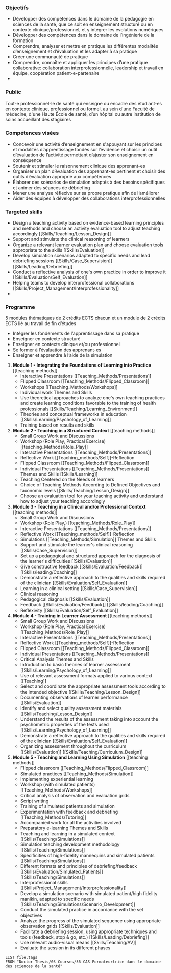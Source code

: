 ### Objectifs

- Développer des compétences dans le domaine de la pédagogie en sciences de la santé, que ce soit en enseignement structuré ou en contexte clinique/professionnel, et y intégrer les évolutions numériques
- Développer des compétences dans le domaine de l’ingénierie de la formation
- Comprendre, analyser et mettre en pratique les différentes modalités d’enseignement et d’évaluation et les adapter à sa pratique
- Créer une communauté de pratique
- Comprendre, connaître et appliquer les principes d’une pratique collaborative: collaboration interprofessionnelle, leadership et travail en équipe, coopération patient-e-partenaire
- 
### Public

Tout-e professionnel-le de santé qui enseigne ou encadre des étudiant-es en contexte clinique, professionnel ou formel, au sein d'une Faculté de médecine, d'une Haute École de santé, d’un hôpital ou autre institution de soins accueillant des stagiaires

### Compétences visées

- Concevoir une activité d’enseignement en s'appuyant sur les principes et modalités d’apprentissage fondés sur l’évidence et choisir un outil d’évaluation de l’activité permettant d’ajuster son enseignement en conséquence
- Soutenir et stimuler le raisonnement clinique des apprenant-es
- Organiser un plan d’évaluation des apprenant-es pertinent et choisir des outils d’évaluation approprié aux compétences
- Élaborer des scénarios de simulation adaptés à des besoins spécifiques et animer des séances de débriefing
- Mener une analyse réflexive sur sa propre pratique afin de l’améliorer
- Aider des équipes à développer des collaborations interprofessionnelles

### Targeted skills

- Design a teaching activity based on evidence-based learning principles and methods and choose an activity evaluation tool to adjust teaching accordingly [[Skills/Teaching/Lesson_Design]]
- Support and stimulate the clinical reasoning of learners
- Organize a relevant learner evaluation plan and choose evaluation tools appropriate to the skills [[Skills/Evaluation]] 
- Develop simulation scenarios adapted to specific needs and lead debriefing sessions [[Skills/Case_Supervision]] [[Skills/Leading/Debriefing]]
- Conduct a reflective analysis of one's own practice in order to improve it [[Skills/Evaluation/Self_Evaluation]]
- Helping teams to develop interprofessional collaborations [[Skills/Project_Management/Interprofessionality]]
- 
### Programme

5 modules thématiques de 2 crédits ECTS chacun et un module de 2 crédits ECTS lié au travail de fin d’études

- Intégrer les fondements de l’apprentissage dans sa pratique
- Enseigner en contexte structuré
- Enseigner en contexte clinique et/ou professionnel
- Se former à l’évaluation des apprenant-es
- Enseigner et apprendre à l’aide de la simulation

1. **Module 1 - Integrating the Foundations of Learning into Practice**
	[[teaching methods]]
	* Interactive Presentations [[Teaching_Methods/Presentations]]
	* Flipped Classroom [[Teaching_Methods/Flipped_Classroom]]
	* Workshops [[Teaching_Methods/Workshops]]
	* Individual work
	Themes and Skills
	* Use theoretical approaches to analyze one's own teaching practices and create learning conditions favorable to the training of health professionals [[Skills/Teaching/Learning_Environment]]
	* Theories and conceptual frameworks in education [[Skills/Learning/Psychology_of_Learning]]
	* Training based on results and skills 
2. **Module 2 - Teaching in a Structured Context**
	[[teaching methods]]
	- Small Group Work and Discussions
	- Workshop (Role Play, Practical Exercise) [[teaching_Methods/Role_Play]]
	- Interactive Presentations [[Teaching_Methods/Presentations]]
	- Reflective Work [[Teaching_methods/Self]]-Reflection
	- Flipped Classroom [[Teaching_Methods/Flipped_Classroom]]
	- Individual Presentations [[Teaching_Methods/Presentations]]
	Themes and Skills [[Skills/Learning]]
	- Teaching Centered on the Needs of learners
	- Choice of Teaching Methods According to Defined Objectives and taxonomic levels [[Skills/Teaching/Lesson_Design]] 
	- Choose an evaluation tool for your teaching activity and understand how to adjust your teaching accordingly 
3. **Module 3 - Teaching in a Clinical and/or Professional Context**
	[[teaching methods]]
	- Small Group Work and Discussions
	- Workshop (Role Play,) [[teaching_Methods/Role_Play]]
	- Interactive Presentations [[Teaching_Methods/Presentations]]
	- Reflective Work [[Teaching_methods/Self]]-Reflection
	- Simulations [[Teaching_Methods/Simulation]]
	Themes and Skills
	- Support and stimulate the learner's clinical reasoning [[Skills/Case_Supervision]] 
	- Set up a pedagogical and structured approach for the diagnosis of the learner's difficulties [[Skills/Evaluation]] 
	- Give constructive feedback [[Skills/Evaluation/Feedback]] [[Skills/leading/Coaching]]
	- Demonstrate a reflective approach to the qualities and skills required of the clinician [[Skills/Evaluation/Self_Evaluation]] 
	- Learning in a clinical setting [[Skills/Case_Supervision]] 
	- Clinical reasoning
	- Pedagogical diagnosis [[Skills/Evaluation]] 
	- Feedback [[Skills/Evaluation/Feedback]] [[Skills/leading/Coaching]]
	- Reflexivity [[Skills/Evaluation/Self_Evaluation]] 
4. **Module 4 - Training in Learner Assessment**
	[[teaching methods]]
	- Small Group Work and Discussions
	- Workshop (Role Play, Practical Exercise) [[Teaching_Methods/Role_Play]]
	- Interactive Presentations [[Teaching_Methods/Presentations]]
	- Reflective Work [[Teaching_methods/Self]]-Reflection
	- Flipped Classroom [[Teaching_Methods/Flipped_Classroom]]
	- Individual Presentations [[Teaching_Methods/Presentations]]
	- Critical Analysis
	Themes and Skills
	- Introduction to basic theories of learner assessment [[Skills/Learning/Psychology_of_Learning]] 
	- Use of relevant assessment formats applied to various context [[Teaching]] 
	- Select and coordinate the appropriate assessment tools according to the intended objective [[Skills/Teaching/Lesson_Design]] 
	- Documenting observations of learner performance [[Skills/Evaluation]] 
	- Identify and select quality assessment materials [[Skills/Teaching/Lesson_Design]] 
	- Understand the results of the assessment taking into account the psychometric properties of the tests used [[Skills/Learning/Psychology_of_Learning]] 
	- Demonstrate a reflective approach to the qualities and skills required of the clinician [[Skills/Evaluation/Self_Evaluation]] 
	- Organizing assessment throughout the curriculum [[Skills/Evaluation]]  [[Skills/Teaching/Curriculum_Design]] 
5. **Module 5 - Teaching and Learning Using Simulation**
	[[teaching methods]]
	- Flipped classroom [[Teaching_Methods/Flipped_Classroom]] 
	- Simulated practices [[Teaching_Methods/Simulation]] 
	- Implementing experiential learning
	- Workshop (with simulated patients) [[Teaching_Methods/Workshops]]  
	- Critical analysis of observation and evaluation grids 
	- Script writing 
	- Training of simulated patients and simulation
	- Experimentation with feedback and debriefing [[Teaching_Methods/Tutoring]]
	- Accompanied work for all the activities involved 
	- Preparatory e-learning
	Themes and Skills
	- Teaching and learning in a simulated context [[Skills/Teaching/Simulations]]
	- Simulation teaching development methodology [[Skills/Teaching/Simulations]] 
	- Specificities of high-fidelity mannequins and simulated patients [[Skills/Teaching/Simulations]] 
	- Different formats and principles of debriefing/feedback [[Skills/Evaluation/Simulated_Patients]] [[Skills/Teaching/Simulations]]
	- Interprofessional skills [[Skills/Project_Management/Interprofessionality]] 
	- Develop a simulation scenario with simulated patient/high fidelity manikin, adapted to specific needs [[Skills/Teaching/Simulations/Scenario_Development]]
	- Conduct the simulated practice in accordance with the set objectives 
	- Analyze the progress of the simulated sequence using appropriate observation grids [[Skills/Evaluation]]
	- Facilitate a debriefing session, using appropriate techniques and tools (feedback, stop & go, etc.) [[Skills/Leading/Debriefing]]  
	- Use relevant audio-visual means [[Skills/Teaching/AV]]
	- Evaluate the session in its different phases

```dataview
LIST file.tags
FROM "Doctor Thesis/03 Courses/36 CAS Formateurtrice dans le domaine des sciences de la santé"

```

